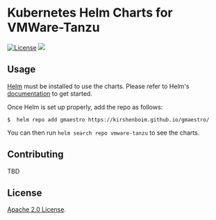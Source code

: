 # Kubernetes Helm Charts for VMWare-Tanzu

[![License](https://img.shields.io/badge/License-Apache%202.0-blue.svg)](https://opensource.org/licenses/Apache-2.0)
[![](https://github.com/vmware-tanzu/helm-charts/workflows/Release%20Charts/badge.svg?branch=main)](https://github.com/vmware-tanzu/helm-charts/actions)

## Usage

[Helm](https://helm.sh) must be installed to use the charts.
Please refer to Helm's [documentation](https://helm.sh/docs/) to get started.

Once Helm is set up properly, add the repo as follows:

```console
$  helm repo add gmaestro https://kirshenboim.github.io/gmaestro/
```

You can then run `helm search repo vmware-tanzu` to see the charts.

## Contributing

TBD

## License

[Apache 2.0 License](./LICENSE).
